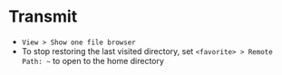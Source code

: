 # Transmit

- `View > Show one file browser`
- To stop restoring the last visited directory, set `<favorite> > Remote Path: ~` to open to the home directory
